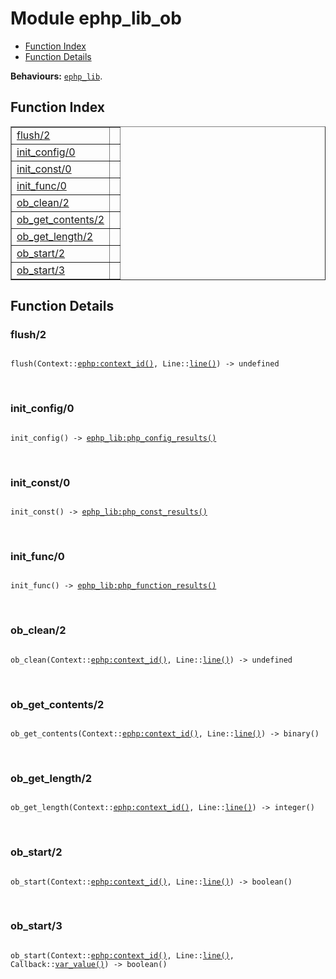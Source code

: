 

# Module ephp_lib_ob #
* [Function Index](#index)
* [Function Details](#functions)

__Behaviours:__ [`ephp_lib`](ephp_lib.md).

<a name="index"></a>

## Function Index ##


<table width="100%" border="1" cellspacing="0" cellpadding="2" summary="function index"><tr><td valign="top"><a href="#flush-2">flush/2</a></td><td></td></tr><tr><td valign="top"><a href="#init_config-0">init_config/0</a></td><td></td></tr><tr><td valign="top"><a href="#init_const-0">init_const/0</a></td><td></td></tr><tr><td valign="top"><a href="#init_func-0">init_func/0</a></td><td></td></tr><tr><td valign="top"><a href="#ob_clean-2">ob_clean/2</a></td><td></td></tr><tr><td valign="top"><a href="#ob_get_contents-2">ob_get_contents/2</a></td><td></td></tr><tr><td valign="top"><a href="#ob_get_length-2">ob_get_length/2</a></td><td></td></tr><tr><td valign="top"><a href="#ob_start-2">ob_start/2</a></td><td></td></tr><tr><td valign="top"><a href="#ob_start-3">ob_start/3</a></td><td></td></tr></table>


<a name="functions"></a>

## Function Details ##

<a name="flush-2"></a>

### flush/2 ###

<pre><code>
flush(Context::<a href="ephp.md#type-context_id">ephp:context_id()</a>, Line::<a href="#type-line">line()</a>) -&gt; undefined
</code></pre>
<br />

<a name="init_config-0"></a>

### init_config/0 ###

<pre><code>
init_config() -&gt; <a href="ephp_lib.md#type-php_config_results">ephp_lib:php_config_results()</a>
</code></pre>
<br />

<a name="init_const-0"></a>

### init_const/0 ###

<pre><code>
init_const() -&gt; <a href="ephp_lib.md#type-php_const_results">ephp_lib:php_const_results()</a>
</code></pre>
<br />

<a name="init_func-0"></a>

### init_func/0 ###

<pre><code>
init_func() -&gt; <a href="ephp_lib.md#type-php_function_results">ephp_lib:php_function_results()</a>
</code></pre>
<br />

<a name="ob_clean-2"></a>

### ob_clean/2 ###

<pre><code>
ob_clean(Context::<a href="ephp.md#type-context_id">ephp:context_id()</a>, Line::<a href="#type-line">line()</a>) -&gt; undefined
</code></pre>
<br />

<a name="ob_get_contents-2"></a>

### ob_get_contents/2 ###

<pre><code>
ob_get_contents(Context::<a href="ephp.md#type-context_id">ephp:context_id()</a>, Line::<a href="#type-line">line()</a>) -&gt; binary()
</code></pre>
<br />

<a name="ob_get_length-2"></a>

### ob_get_length/2 ###

<pre><code>
ob_get_length(Context::<a href="ephp.md#type-context_id">ephp:context_id()</a>, Line::<a href="#type-line">line()</a>) -&gt; integer()
</code></pre>
<br />

<a name="ob_start-2"></a>

### ob_start/2 ###

<pre><code>
ob_start(Context::<a href="ephp.md#type-context_id">ephp:context_id()</a>, Line::<a href="#type-line">line()</a>) -&gt; boolean()
</code></pre>
<br />

<a name="ob_start-3"></a>

### ob_start/3 ###

<pre><code>
ob_start(Context::<a href="ephp.md#type-context_id">ephp:context_id()</a>, Line::<a href="#type-line">line()</a>, Callback::<a href="#type-var_value">var_value()</a>) -&gt; boolean()
</code></pre>
<br />

